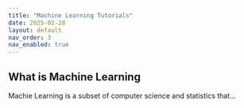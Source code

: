 ```yaml
---
title: "Machine Learning Tutorials"
date: 2025-02-28
layout: default
nav_order: 3
nav_enabled: true
---
```


## What is Machine Learning

Machie Learning is a subset of computer science and statistics that...